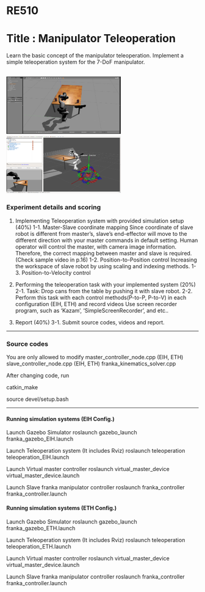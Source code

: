 # RE510

# Title : Manipulator Teleoperation

Learn the basic concept of the manipulator teleoperation.
Implement a simple teleoperation system for the 7-DoF manipulator.


<img src="./img1.png" width="300px" height="150px" title="Gazebo"></img>
<img src="./img2.png" width="300px" height="150px" title="Rviz"></img>
---
### Experiment details and scoring 

1. Implementing Teleoperation system with provided simulation setup (40%)
  1-1. Master-Slave coordinate mapping
    Since coordinate of slave robot is different from master’s, slave’s end-effector will move to the different direction with your master commands in default setting. 
    Human operator will control the master, with camera image information.
    Therefore, the correct mapping between master and slave is required. (Check sample video in p.16)
  1-2. Position-to-Position control
    Increasing the workspace of slave robot by using scaling and indexing methods.
  1-3. Position-to-Velocity control

2. Performing the teleoperation task with your implemented system (20%)
  2-1. Task: Drop cans from the table by pushing it with slave robot.
  2-2. Perform this task with each control methods(P-to-P, P-to-V) in each configuration (EIH, ETH) and record videos
    Use screen recorder program, such as ‘Kazam’,  ‘SimpleScreenRecorder’, and etc..

3. Report (40%)
  3-1. Submit source codes, videos and report.


---
### Source codes

You are only allowed to modify 
master_controller_node.cpp (EIH, ETH)
slave_controller_node.cpp (EIH, ETH)
franka_kinematics_solver.cpp


After changing code, run

catkin_make

source devel/setup.bash

---
#### Running simulation systems (EIH Config.)
Launch Gazebo Simulator
	roslaunch gazebo_launch franka_gazebo_EIH.launch
	
Launch Teleoperation system (It includes Rviz)
	roslaunch teleoperation teleoperation_EIH.launch

Launch Virtual master controller
	roslaunch virtual_master_device virtual_master_device.launch

Launch Slave franka manipulator controller
	roslaunch franka_controller franka_controller.launch


#### Running simulation systems (ETH Config.)
Launch Gazebo Simulator
	roslaunch gazebo_launch franka_gazebo_ETH.launch
	
Launch Teleoperation system (It includes Rviz)
	roslaunch teleoperation teleoperation_ETH.launch

Launch Virtual master controller
	roslaunch virtual_master_device virtual_master_device.launch

Launch Slave franka manipulator controller
	roslaunch franka_controller franka_controller.launch


